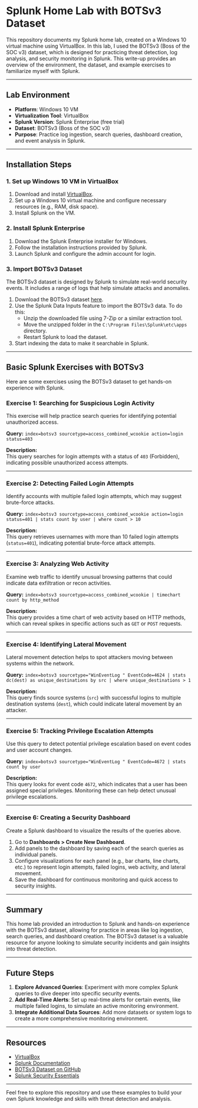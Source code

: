 # Splunk Home Lab with BOTSv3 Dataset

This repository documents my Splunk home lab, created on a Windows 10 virtual machine using VirtualBox. In this lab, I used the BOTSv3 (Boss of the SOC v3) dataset, which is designed for practicing threat detection, log analysis, and security monitoring in Splunk. This write-up provides an overview of the environment, the dataset, and example exercises to familiarize myself with Splunk.

---

## Lab Environment

- **Platform**: Windows 10 VM
- **Virtualization Tool**: VirtualBox
- **Splunk Version**: Splunk Enterprise (free trial)
- **Dataset**: BOTSv3 (Boss of the SOC v3)
- **Purpose**: Practice log ingestion, search queries, dashboard creation, and event analysis in Splunk.

---

## Installation Steps

### 1. Set up Windows 10 VM in VirtualBox
1. Download and install [VirtualBox](https://www.virtualbox.org/).
2. Set up a Windows 10 virtual machine and configure necessary resources (e.g., RAM, disk space).
3. Install Splunk on the VM.

### 2. Install Splunk Enterprise
1. Download the Splunk Enterprise installer for Windows.
2. Follow the installation instructions provided by Splunk.
3. Launch Splunk and configure the admin account for login.

### 3. Import BOTSv3 Dataset
The BOTSv3 dataset is designed by Splunk to simulate real-world security events. It includes a range of logs that help simulate attacks and anomalies.

1. Download the BOTSv3 dataset [here](https://github.com/splunk/botsv3).
2. Use the Splunk Data Inputs feature to import the BOTSv3 data. To do this:
   - Unzip the downloaded file using 7-Zip or a similar extraction tool.
   - Move the unzipped folder in the `C:\Program Files\Splunk\etc\apps` directory.
   - Restart Splunk to load the dataset.
3. Start indexing the data to make it searchable in Splunk.

---

## Basic Splunk Exercises with BOTSv3

Here are some exercises using the BOTSv3 dataset to get hands-on experience with Splunk.

### Exercise 1: Searching for Suspicious Login Activity
This exercise will help practice search queries for identifying potential unauthorized access.

**Query:**
`index=botsv3 sourcetype=access_combined_wcookie action=login status=403`

**Description:**  
This query searches for login attempts with a status of `403` (Forbidden), indicating possible unauthorized access attempts.

---

### Exercise 2: Detecting Failed Login Attempts
Identify accounts with multiple failed login attempts, which may suggest brute-force attacks.

**Query:**
`index=botsv3 sourcetype=access_combined_wcookie action=login status=401 | stats count by user | where count > 10`

**Description:**  
This query retrieves usernames with more than 10 failed login attempts (`status=401`), indicating potential brute-force attack attempts.

---

### Exercise 3: Analyzing Web Activity
Examine web traffic to identify unusual browsing patterns that could indicate data exfiltration or recon activities.

**Query:**
`index=botsv3 sourcetype=access_combined_wcookie | timechart count by http_method`

**Description:**  
This query provides a time chart of web activity based on HTTP methods, which can reveal spikes in specific actions such as `GET` or `POST` requests.

---

### Exercise 4: Identifying Lateral Movement
Lateral movement detection helps to spot attackers moving between systems within the network.

**Query:**
`index=botsv3 sourcetype="WinEventLog
" EventCode=4624 | stats dc(dest) as unique_destinations by src | where unique_destinations > 1`

**Description:**  
This query finds source systems (`src`) with successful logins to multiple destination systems (`dest`), which could indicate lateral movement by an attacker.

---

### Exercise 5: Tracking Privilege Escalation Attempts
Use this query to detect potential privilege escalation based on event codes and user account changes.

**Query:**
`index=botsv3 sourcetype="WinEventLog
" EventCode=4672 | stats count by user`

**Description:**  
This query looks for event code `4672`, which indicates that a user has been assigned special privileges. Monitoring these can help detect unusual privilege escalations.

---

### Exercise 6: Creating a Security Dashboard
Create a Splunk dashboard to visualize the results of the queries above.

1. Go to **Dashboards > Create New Dashboard**.
2. Add panels to the dashboard by saving each of the search queries as individual panels.
3. Configure visualizations for each panel (e.g., bar charts, line charts, etc.) to represent login attempts, failed logins, web activity, and lateral movement.
4. Save the dashboard for continuous monitoring and quick access to security insights.

---

## Summary

This home lab provided an introduction to Splunk and hands-on experience with the BOTSv3 dataset, allowing for practice in areas like log ingestion, search queries, and dashboard creation. The BOTSv3 dataset is a valuable resource for anyone looking to simulate security incidents and gain insights into threat detection.

---

## Future Steps

1. **Explore Advanced Queries**: Experiment with more complex Splunk queries to dive deeper into specific security events.
2. **Add Real-Time Alerts**: Set up real-time alerts for certain events, like multiple failed logins, to simulate an active monitoring environment.
3. **Integrate Additional Data Sources**: Add more datasets or system logs to create a more comprehensive monitoring environment.

---

## Resources

- [VirtualBox](https://www.virtualbox.org/)
- [Splunk Documentation](https://docs.splunk.com/)
- [BOTSv3 Dataset on GitHub](https://github.com/splunk/botsv3)
- [Splunk Security Essentials](https://splunkbase.splunk.com/app/3435/)

---

Feel free to explore this repository and use these examples to build your own Splunk knowledge and skills with threat detection and analysis.




